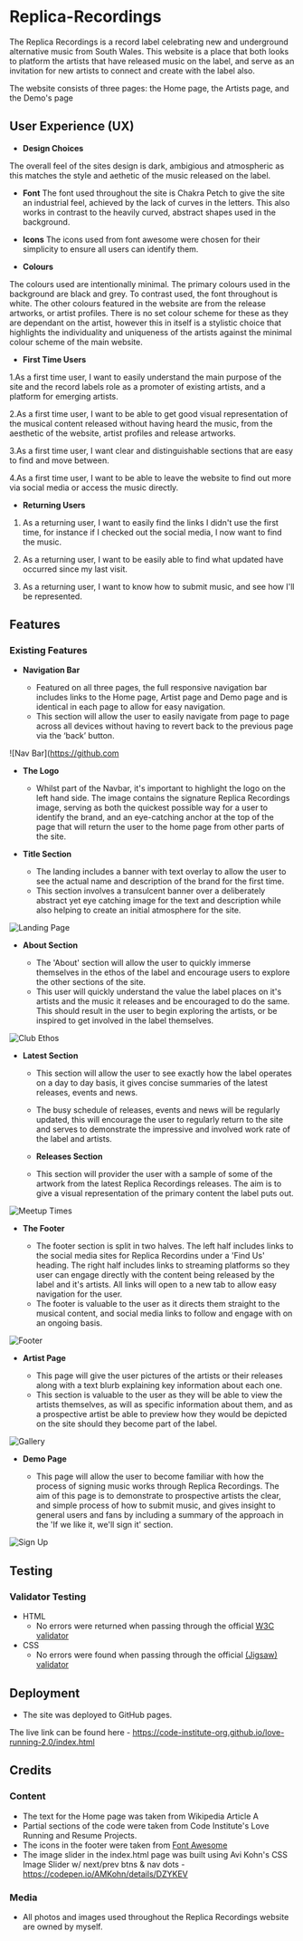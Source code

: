 # Replica-Recordings

The Replica Recordings is a record label celebrating new and underground alternative music from South Wales. This website is a place that both looks to platform the artists that have released music on the label, and serve as an invitation for new artists to connect and create with the label also. 


The website consists of three pages: the Home page, the Artists page, and the Demo's page

## User Experience (UX)

- __Design Choices__

The overall feel of the sites design is dark, ambigious and atmospheric as this matches the style and aethetic of the music released on the label. 

- __Font__
The font used throughout the site is Chakra Petch to give the site an industrial feel, achieved by the lack of curves in the letters. This also works in contrast to the heavily curved, abstract shapes used in the background.

- __Icons__
The icons used from font awesome were chosen for their simplicity to ensure all users can identify them.

- __Colours__

The colours used are intentionally minimal. The primary colours used in the background are black and grey. To contrast used, the font throughout is white. 
The other colours featured in the website are from the release artworks, or artist profiles. There is no set colour scheme for these as they are dependant on the artist, however this in itself is a stylistic choice that highlights the individuality and uniqueness of the artists against the minimal colour scheme of the main website. 

- __First Time Users__

1.As a first time user, I want to easily understand the main purpose of the site and the record labels role as a promoter of existing artists, and a platform for emerging artists.

2.As a first time user, I want to be able to get good visual representation of the musical content released without having heard the music, from the aesthetic of the website, artist profiles and release artworks.

3.As a first time user, I want clear and distinguishable sections that are easy to find and move between. 

4.As a first time user, I want to be able to leave the website to find out more via social media or access the music directly.

- __Returning Users__

1. As a returning user, I want to easily find the links I didn't use the first time, for instance if I checked out the social media, I now want to find the music.

2. As a returning user, I want to be easily able to find what updated have occurred since my last visit. 

3. As a returning user, I want to know how to submit music, and see how I'll be represented. 



## Features 

### Existing Features

- __Navigation Bar__

  - Featured on all three pages, the full responsive navigation bar includes links to the Home page, Artist page and Demo page and is identical in each page to allow for easy navigation.
  - This section will allow the user to easily navigate from page to page across all devices without having to revert back to the previous page via the ‘back’ button. 

![Nav Bar](https://github.com

- __The Logo__
 
  - Whilst part of the Navbar, it's important to highlight the logo on the left hand side. The image contains the signature Replica Recordings image, serving as both the quickest possible way for a user to identify the brand, and an eye-catching anchor at the top of the page that will return the user to the home page from other parts of the site. 
  

- __Title Section__

  - The landing includes a banner with text overlay to allow the user to see the actual name and description of the brand for the first time. 
  - This section involves a  transulcent banner over a deliberately abstract yet eye catching image for the text and description while also helping to create an initial atmosphere for the site.

![Landing Page](https://github.com/lucyrush/readme-template/blob/master/media/love_running_landing.png)

- __About Section__

  - The 'About' section will allow the user to quickly immerse themselves in the ethos of the label and encourage users to explore the other sections of the site.
  - This user will quickly understand the value the label places on it's artists and the music it releases and be encouraged to do the same. This should result in the user to begin exploring the artists, or be inspired to get involved in the label themselves. 

![Club Ethos](https://github.com/lucyrush/readme-template/blob/master/media/love_running_ethos.png)

- __Latest Section__

  - This section will allow the user to see exactly how the label operates on a day to day basis, it gives concise summaries of the latest releases, events and news.  
  - The busy schedule of releases, events and news will be regularly updated, this will encourage the user to regularly return to the site and serves to demonstrate the impressive and involved work rate of the label and artists. 
  
  - __Releases Section__

  - This section will provider the user with a sample of some of the artwork from the latest Replica Recordings releases. The aim is to give a visual representation of the primary content the label puts out. 
 
![Meetup Times](https://github.com/lucyrush/readme-template/blob/master/media/love_running_times.png)

- __The Footer__ 

  - The footer section is split in two halves. The left half includes links to the social media sites for Replica Recordins under a 'Find Us' heading. The right half includes links to streaming platforms so they user can engage directly with the content being released by the label and it's artists. All links will open to a new tab to allow easy navigation for the user. 
  - The footer is valuable to the user as it directs them straight to the musical content, and social media links to follow and engage with on an ongoing basis. 

![Footer](https://github.com/lucyrush/readme-template/blob/master/media/love_running_footer.png)

- __Artist Page__

  - This page will give the user pictures of the artists or their releases along with a text blurb explaining key information about each one. 
  - This section is valuable to the user as they will be able to view the artists themselves, as will as specific information about them, and as a prospective artist be able to preview how they would be depicted on the site should they become part of the label.  

![Gallery](https://github.com/lucyrush/readme-template/blob/master/media/love_running_gallery.png)

- __Demo Page__

  - This page will allow the user to become familiar with how the process of signing music works through Replica Recordings. The aim of this page is to demonstrate to prospective artists the clear, and simple process of how to submit music, and gives insight to general users and fans by including a summary of the approach in the 'If we like it, we'll sign it' section.

![Sign Up](https://github.com/lucyrush/readme-template/blob/master/media/love_running_signup.png)

## Testing 


### Validator Testing 

- HTML
  - No errors were returned when passing through the official [W3C validator](https://validator.w3.org/nu/?doc=https%3A%2F%2Fcode-institute-org.github.io%2Flove-running-2.0%2Findex.html)
- CSS
  - No errors were found when passing through the official [(Jigsaw) validator](https://jigsaw.w3.org/css-validator/validator?uri=https%3A%2F%2Fvalidator.w3.org%2Fnu%2F%3Fdoc%3Dhttps%253A%252F%252Fcode-institute-org.github.io%252Flove-running-2.0%252Findex.html&profile=css3svg&usermedium=all&warning=1&vextwarning=&lang=en#css)


## Deployment


- The site was deployed to GitHub pages. 


The live link can be found here - https://code-institute-org.github.io/love-running-2.0/index.html 


## Credits 

### Content 

- The text for the Home page was taken from Wikipedia Article A
- Partial sections of the code were taken from Code Institute's Love Running and Resume Projects.
- The icons in the footer were taken from [Font Awesome](https://fontawesome.com/)
- The image slider in the index.html page was built using Avi Kohn's CSS Image Slider w/ next/prev btns & nav dots - https://codepen.io/AMKohn/details/DZYKEV

### Media

- All photos and images used throughout the Replica Recordings website are owned by myself. 
